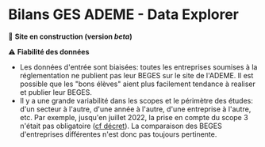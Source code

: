 # Bilans GES ADEME - Data Explorer

🚧 **Site en construction (version _beta_)**

⚠️ **Fiabilité des données**
* Les données d'entrée sont biaisées: toutes les entreprises soumises à la réglementation ne publient pas leur BEGES sur le site de l'ADEME. Il est possible que les "bons élèves" aient plus facilement tendance à realiser et publier leur BEGES.
* Il y a une grande variabilité dans les scopes et le périmètre des études: d'un secteur à l'autre, d'une année à l'autre, d'une entreprise à l'autre, etc. Par exemple, jusqu'en juillet 2022, la prise en compte du scope 3 n'était pas obligatoire ([cf décret](https://www.ecologie.gouv.fr/decret-bilan-des-emissions-gaz-effet-serre-beges)). La comparaison des BEGES d'entreprises différentes n'est donc pas toujours pertinente.
